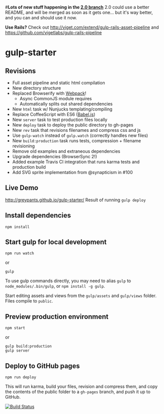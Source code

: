 #**Lots of new stuff happening in the [2.0 branch](https://github.com/greypants/gulp-starter/tree/2.0)**
2.0 could use a better README, and will be merged as soon as it gets one... but it's way better, and you can and should use it now. 

**Use Rails?** Check out http://viget.com/extend/gulp-rails-asset-pipeline and https://github.com/vigetlabs/gulp-rails-pipeline

gulp-starter
============
## Revisions
- Full asset pipeline and static html compilation
- New directory structure
- Replaced Browserify with [Webpack](http://webpack.github.io/docs/webpack-for-browserify-users.html)!
  - Async CommonJS module requires
  - Automatically splits out shared dependencies
- New `html` task w/ Nunjucks templating/compiling
- Replace CoffeeScript with ES6 ([Babel.js](http://babeljs.io/))
- New `server` task to test production files locally
- New `deploy` task to deploy the public directory to gh-pages
- New `rev` task that revisions filenames and compress css and js
- Use `gulp-watch` instead of `gulp.watch` (correctly handles new files)
- New `build:production` task runs tests, compression + filename revisioning
- Remove old examples and extraneous dependencies
- Upgrade dependencies (BrowserSync 2!)
- Added example Travis CI integration that runs karma tests and production build
- Add SVG sprite implementation from @synapticism in #100

## Live Demo
http://greypants.github.io/gulp-starter/
Result of running `gulp deploy`

## Install dependencies
```
npm install
```

## Start gulp for local development
```
npm run watch
```
or 

```
gulp
```
To use gulp commands directly, you may need to alias `gulp` to `node_modules/.bin/gulp`, or `npm install -g gulp`.

Start editing assets and views from the `gulp/assets` and `gulp/views` folder. Files compile to `public`.

## Preview production environment
```
npm start
```

or 

```
gulp build:production
gulp server
```

## Deploy to GitHub pages
```
npm run deploy
```
This will run karma, build your files, revision and compress them, and copy the contents of the public folder to a `gh-pages` branch, and push it up to GitHub.

[![Build Status](https://travis-ci.org/greypants/gulp-starter.svg?branch=static-server)](https://travis-ci.org/greypants/gulp-starter)
